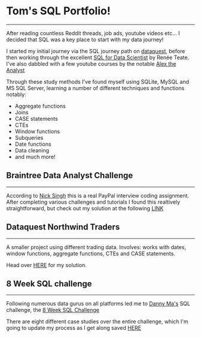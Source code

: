 # Tom's SQL Portfolio!
***

After reading countless Reddit threads, job ads, youtube videos etc... I decided that SQL was a key place to start with my data journey!

I started my initial journey via the SQL journey path on [dataquest](https://www.dataquest.io/), before then working through the excellent [SQL for Data Scientist](https://sqlfordatascientists.com/) by Renée Teate. I've also dabbled with a few youtube courses by the notable [Alex the Analyst](https://www.youtube.com/c/alextheanalyst)

Through these study methods I've found myself using SQLite, MySQL and MS SQL Server, learning a number of different techniques and functions notably:

- Aggregate functions
- Joins
- CASE statements
- CTEs
- Window functions
- Subqueries
- Date functions
- Data cleaning
- and much more!

## Braintree Data Analyst Challenge
***

According to [Nick Singh](linkedin.com/in/nick-singh-tech/) this is a real PayPal interview coding assignment. After completing various challenges and tutorials I found this realtively straightforward, but check out my solution at the following [LINK](https://github.com/TJBRocker/SQL-Portfolio/tree/main/Braintree%20Data%20Analyst%20Challenge)

## Dataquest Northwind Traders
***
A smaller project using different trading data. Involves: works with dates, window functions, aggregate functions, CTEs and CASE statements.

Head over [HERE](https://github.com/TJBRocker/SQL-Portfolio/blob/main/DataQuest/Northwind/solution.md) for my solution.

## 8 Week SQL challenge
***

Following numerous data gurus on all platforms led me to [Danny Ma's](https://www.linkedin.com/in/datawithdanny) SQL challenge, the [8 Week SQL Challenge](https://8weeksqlchallenge.com/)

There are eight different case studies over the entire challenge, which I'm going to update my process as I get along saved [HERE](https://github.com/TJBRocker/SQL-Portfolio/tree/main/8%20Week%20SQL%20Challenge)

